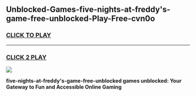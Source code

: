 
## Unblocked-Games-five-nights-at-freddy's-game-free-unblocked-Play-Free-cvn0o
<h3>
<a href="https://premium76.site?title=five-nights-at-freddy's-game-free-unblocked&ref=10A">CLICK TO PLAY</a></h3>
<hr>

<h3>
<a href="https://premium76.site?title=five-nights-at-freddy's-game-free-unblocked&ref=10A">CLICK 2 PLAY</a>
  
</h3>

<a href="https://premium76.site?title=five-nights-at-freddy's-game-free-unblocked&ref=10A"><img src="https://clearcache.store/games.png"></a>


**five-nights-at-freddy's-game-free-unblocked games unblocked: Your Gateway to Fun and Accessible Online Gaming**
